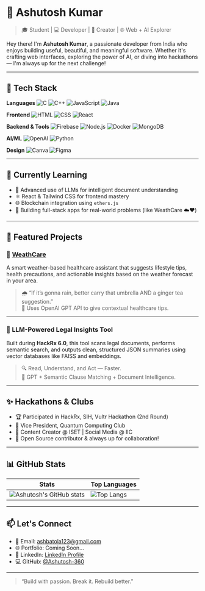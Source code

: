 # 💫 Ashutosh Kumar

> 🎓 Student | 💻 Developer | 🎨 Creator | 🌐 Web + AI Explorer

Hey there! I'm **Ashutosh Kumar**, a passionate developer from India who enjoys building useful, beautiful, and meaningful software. Whether it's crafting web interfaces, exploring the power of AI, or diving into hackathons — I'm always up for the next challenge!

---

## 🚀 Tech Stack

**Languages**
![C](https://img.shields.io/badge/C-%2300599C.svg?style=flat&logo=c&logoColor=white)
![C++](https://img.shields.io/badge/C%2B%2B-%2300599C.svg?style=flat&logo=c%2B%2B&logoColor=white)
![JavaScript](https://img.shields.io/badge/JavaScript-%23323330.svg?style=flat&logo=javascript&logoColor=%23F7DF1E)
![Java](https://img.shields.io/badge/Java-%23ED8B00.svg?style=flat&logo=openjdk&logoColor=white)

**Frontend**
![HTML](https://img.shields.io/badge/HTML5-E34F26?style=flat&logo=html5&logoColor=white)
![CSS](https://img.shields.io/badge/CSS3-1572B6?style=flat&logo=css3&logoColor=white)
![React](https://img.shields.io/badge/React-%2320232a.svg?style=flat&logo=react&logoColor=%2361DAFB)

**Backend & Tools**
![Firebase](https://img.shields.io/badge/Firebase-ffca28?style=flat&logo=firebase&logoColor=black)
![Node.js](https://img.shields.io/badge/Node.js-339933?style=flat&logo=nodedotjs&logoColor=white)
![Docker](https://img.shields.io/badge/Docker-2496ED?style=flat&logo=docker&logoColor=white)
![MongoDB](https://img.shields.io/badge/MongoDB-4EA94B?style=flat&logo=mongodb&logoColor=white)

**AI/ML**
![OpenAI](https://img.shields.io/badge/OpenAI-412991?style=flat&logo=openai&logoColor=white)
![Python](https://img.shields.io/badge/Python-3776AB?style=flat&logo=python&logoColor=white)

**Design**
![Canva](https://img.shields.io/badge/Canva-%2300C4CC.svg?style=flat&logo=Canva&logoColor=white)
![Figma](https://img.shields.io/badge/Figma-%23F24E1E.svg?style=flat&logo=Figma&logoColor=white)

---

## 🧠 Currently Learning

- 🤖 Advanced use of LLMs for intelligent document understanding
- ⚛️ React & Tailwind CSS for frontend mastery
- 🌐 Blockchain integration using `ethers.js`
- 📱 Building full-stack apps for real-world problems (like WeathCare ☁️❤️)

---

## 📌 Featured Projects

### 🔹 [WeathCare](https://github.com/Ashutosh-360/WeathCare)
A smart weather-based healthcare assistant that suggests lifestyle tips, health precautions, and actionable insights based on the weather forecast in your area.

> 🌧️ “If it’s gonna rain, better carry that umbrella AND a ginger tea suggestion.”  
> 💬 Uses OpenAI GPT API to give contextual healthcare tips.

---

### 🔹 LLM-Powered Legal Insights Tool
Built during **HackRx 6.0**, this tool scans legal documents, performs semantic search, and outputs clean, structured JSON summaries using vector databases like FAISS and embeddings.

> 🔍 Read, Understand, and Act — Faster.  
> 🧠 GPT + Semantic Clause Matching + Document Intelligence.

---

## ✨ Hackathons & Clubs

- 🏆 Participated in HackRx, SIH, Vultr Hackathon (2nd Round)
- 🤖 Vice President, Quantum Computing Club
- 🧠 Content Creator @ ISET | Social Media @ IIC
- 🚀 Open Source contributor & always up for collaboration!

---

## 📊 GitHub Stats

| Stats | Top Languages |
|-------|---------------|
| ![Ashutosh's GitHub stats](https://github-readme-stats.vercel.app/api?username=Ashutosh-360&show_icons=true&theme=tokyonight) | ![Top Langs](https://github-readme-stats.vercel.app/api/top-langs/?username=Ashutosh-360&layout=compact&theme=tokyonight) |

---

## 📫 Let's Connect

- 📧 Email: [ashbatola123@gmail.com](mailto:ashbatola123@gmail.com)
- 🌐 Portfolio: Coming Soon...
- 💼 LinkedIn: [LinkedIn Profile](https://www.linkedin.com/in/ashutosh360)
- 💻 GitHub: [@Ashutosh-360](https://github.com/Ashutosh-360)

---

> “Build with passion. Break it. Rebuild better.”

